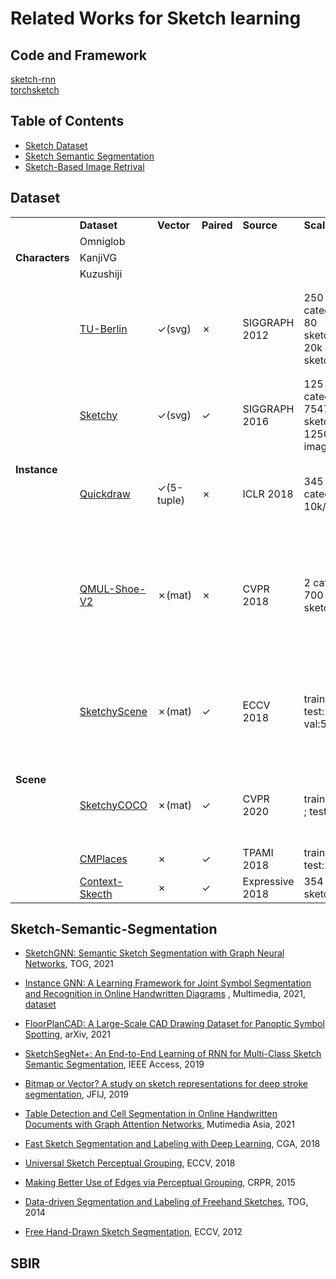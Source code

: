 # Related Works for Sketch learning

## Code and Framework
[sketch-rnn](https://github.com/magenta/magenta/tree/master/magenta/models/sketch_rnn)  
[torchsketch](https://github.com/PengBoXiangShang/torchsketch)


## Table of Contents
* [Sketch Dataset](#Dataset)
* [Sketch Semantic Segmentation](#Sketch-Semantic-Segmentation)
* [Sketch-Based Image Retrival](#SBIR)


## Dataset
<table>
    <tr>
        <td> </td>
        <td><strong>Dataset</strong></td>
        <td><strong>Vector</strong></td>
        <td><strong>Paired</strong></td>
        <td><strong>Source</strong></td> 
        <td><strong>Scale</strong></td> 
        <td><strong>Remark</strong></td> 
    </tr>
    <tr>
        <td rowspan="3"><strong>Characters</strong></td>
        <td>Omniglob</td>
        <td></td>
        <td></td>
        <td></td>
        <td></td>
    </tr>
    <tr>
        <td>KanjiVG</td>
        <td></td>
        <td></td>
        <td></td>
        <td></td>
    </tr>
    <tr>
        <td>Kuzushiji</td>
        <td></td>
        <td></td>
        <td></td>
        <td></td>
    </tr>
    <tr>
        <td rowspan="4"><strong>Instance</strong></td>
        <td><a href="http://cybertron.cg.tu-berlin.de/eitz/projects/classifysketch/">TU-Berlin</a></td>
        <td>&check;(svg)</td>
        <td>&cross;</td>
        <td>SIGGRAPH 2012</td>
        <td>250 categories; 80 sketch/cat; 20k sketches</td>
        <td>第一个大规模的草图数据集、比较形象</td>
    </tr>
    <tr>
        <td><a href="http://sketchy.eye.gatech.edu/">Sketchy</a></td>
        <td>&check;(svg)</td>
        <td>&check;</td>
        <td>SIGGRAPH 2016</td>
        <td>125 categories; 75471 sketches; 12500 images</td>
        <td>草图和图片一一对应</td>
    </tr>
    <tr>
        <td><a href="https://openreview.net/forum?id=Hy6GHpkCW">Quickdraw</a></td>
        <td>&check;(5-tuple)</td>
        <td>&cross;</td>
        <td>ICLR 2018</td>
        <td>345 categories; 10k/cat</td>
        <td>数据量大、抽象性高、噪音多</td>
    </tr>
    <tr>
        <td><a href="https://www.eecs.qmul.ac.uk/~qian/Project_cvpr16.html">QMUL-Shoe-V2</a></td>
        <td>&cross;(mat)</td>
        <td>&cross;</td>
        <td>CVPR 2018</td>
        <td>2 categries; 700 sketches</td>
        <td>包含两类物体椅子和鞋，跟图片对应的准确率更高</td>
    </tr>
    <tr>
        <td rowspan="4"><strong>Scene</strong></td>
        <td><a href="https://arxiv.org/abs/1808.02473">SketchyScene</a></td>
        <td>&cross;(mat)</td>
        <td>&check;</td>
        <td>ECCV 2018</td>
        <td>train:5617; test:1113; val:535</td>
        <td>场景图、草图和图像对应、图片是动漫图片</td>
    </tr>
    <tr>
        <td><a href="https://openaccess.thecvf.com/content_CVPR_2020/papers/Gao_SketchyCOCO_Image_Generation_From_Freehand_Scene_Sketches_CVPR_2020_paper.pdf">SketchyCOCO</a></td>
        <td>&cross;(mat)</td>
        <td>&check;</td>
        <td>CVPR 2020</td>
        <td>train:11265 ; test:2816</td>
        <td>与图像对应的场景草图数据集</td>
    </tr>
    <tr>
        <td><a href="http://projects.csail.mit.edu/cmplaces/">CMPlaces</a></td>
        <td>&cross;</td>
        <td>&check;</td>
        <td>TPAMI 2018</td>
        <td>train:6644; test:2050</td>
        <td></td>
    </tr>
    <tr>
        <td><a href="http://sweb.cityu.edu.hk/hongbofu/doc/context_based_sketch_classification_Expressive2018.pdf">Context-Skecth</a></td>
        <td>&cross;</td>
        <td>&check;</td>
        <td>Expressive 2018</td>
        <td>354 sketches</td>
        <td></td>
    </tr>
</table>

## Sketch-Semantic-Segmentation
- [SketchGNN: Semantic Sketch Segmentation with Graph Neural Networks](https://dl.acm.org/doi/pdf/10.1145/3450284), TOG, 2021

- [Instance GNN: A Learning Framework for Joint Symbol Segmentation and Recognition in Online Handwritten Diagrams](http://www.nlpr.ia.ac.cn/databases/CASIA-OHFC/flowchart_recognition_TMM_2021-2nd%20submission.pdf)  , Multimedia, 2021, 
[dataset](http://www.nlpr.ia.ac.cn/databases/CASIA-OHFC/)

- [FloorPlanCAD: A Large-Scale CAD Drawing Dataset for Panoptic Symbol Spotting](https://arxiv.org/pdf/2105.07147.pdf), arXiv, 2021

- [SketchSegNet+: An End-to-End Learning of RNN for Multi-Class Sketch Semantic Segmentation](https://ieeexplore.ieee.org/stamp/stamp.jsp?arnumber=8766108), IEEE Access, 2019

- [Bitmap or Vector? A study on sketch representations for deep stroke segmentation](https://hal.inria.fr/hal-02922043/document), JFIJ, 2019

- [Table Detection and Cell Segmentation in Online Handwritten Documents with Graph Attention Networks](https://dl.acm.org/doi/pdf/10.1145/3444685.3446295), Mutimedia Asia, 2021

- [Fast Sketch Segmentation and Labeling with Deep Learning](https://arxiv.org/pdf/1807.11847), CGA, 2018

- [Universal Sketch Perceptual Grouping](https://openaccess.thecvf.com/content_ECCV_2018/papers/Ke_LI_Universal_Sketch_Perceptual_ECCV_2018_paper.pdf), ECCV, 2018

- [Making Better Use of Edges via Perceptual Grouping](https://www.cv-foundation.org/openaccess/content_cvpr_2015/papers/Qi_Making_Better_Use_2015_CVPR_paper.pdf), CRPR, 2015

- [Data-driven Segmentation and Labeling of Freehand Sketches](https://dl.acm.org/doi/pdf/10.1145/2661229.2661280), TOG, 2014

- [Free Hand-Drawn Sketch Segmentation](https://link.springer.com/content/pdf/10.1007/978-3-642-33718-5_45.pdf), ECCV, 2012







## SBIR


